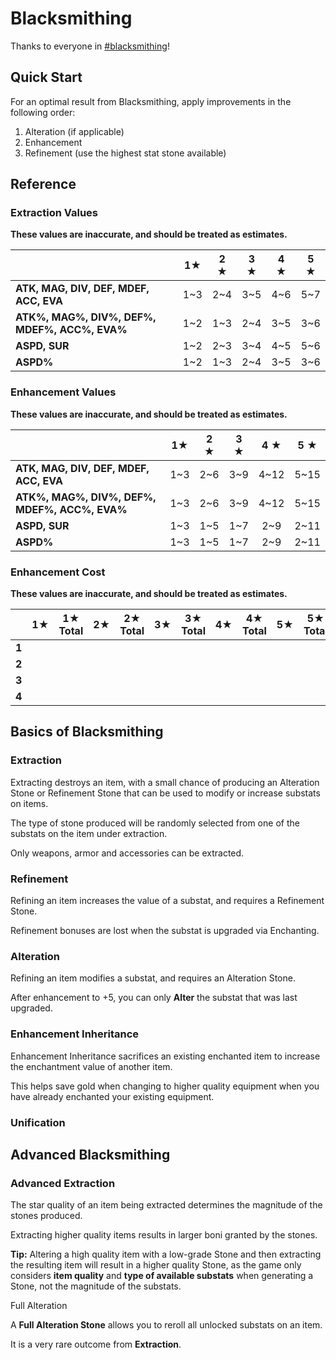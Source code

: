 # Blacksmithing

Thanks to everyone in [\#blacksmithing](https://discord.com/channels/1296602475918524507/1306818982078054400)\!

## Quick Start

For an optimal result from Blacksmithing, apply improvements in the following order:

1. Alteration (if applicable)  
2. Enhancement  
3. Refinement (use the highest stat stone available)

## Reference

### Extraction Values

**These values are inaccurate, and should be treated as estimates.**

|                                               | 1★  | 2 ★ | 3 ★ | 4 ★ | 5 ★ |
|:----------------------------------------------|:---:|:---:|:---:|:---:|:---:|
| **ATK, MAG, DIV, DEF, MDEF, ACC, EVA**        | 1~3 | 2~4 | 3~5 | 4~6 | 5~7 |
| **ATK%, MAG%, DIV%, DEF%, MDEF%, ACC%, EVA%** | 1~2 | 1~3 | 2~4 | 3~5 | 3~6 |
| **ASPD, SUR**                                 | 1~2 | 2~3 | 3~4 | 4~5 | 5~6 |
| **ASPD%**                                     | 1~2 | 1~3 | 2~4 | 3~5 | 3~6 |

### Enhancement Values

**These values are inaccurate, and should be treated as estimates.**

|                                               | 1★  | 2 ★ | 3 ★ | 4 ★  | 5 ★  |
|:----------------------------------------------|:---:|:---:|:---:|:----:|:----:|
| **ATK, MAG, DIV, DEF, MDEF, ACC, EVA**        | 1~3 | 2~6 | 3~9 | 4~12 | 5~15 |
| **ATK%, MAG%, DIV%, DEF%, MDEF%, ACC%, EVA%** | 1~3 | 2~6 | 3~9 | 4~12 | 5~15 |
| **ASPD, SUR**                                 | 1~3 | 1~5 | 1~7 | 2~9  | 2~11 |
| **ASPD%**                                     | 1~3 | 1~5 | 1~7 | 2~9  | 2~11 |

### Enhancement Cost

**These values are inaccurate, and should be treated as estimates.**

|  | 1★ | 1★ Total  | 2★   |   2★  Total   | 3★   | 3★ Total  | 4★ | 4★ Total  | 5★ | 5★ Total  |
| :---- | :---: | :---: | :---: | :---: | :---: | :---: | :---: | :---: | :---: | :---: |
| **1** |  |  |  |  |  |  |  |  |  |  |
| **2** |  |  |  |  |  |  |  |  |  |  |
| **3** |  |  |  |  |  |  |  |  |  |  |
| **4** |  |  |  |  |  |  |  |  |  |  |

## Basics of Blacksmithing

### Extraction

Extracting destroys an item, with a small chance of producing an Alteration Stone or Refinement Stone that can be used to modify or increase substats on items.

The type of stone produced will be randomly selected from one of the substats on the item under extraction.

Only weapons, armor and accessories can be extracted.

### Refinement

Refining an item increases the value of a substat, and requires a Refinement Stone.

Refinement bonuses are lost when the substat is upgraded via Enchanting.

### Alteration

Refining an item modifies a substat, and requires an Alteration Stone.

After enhancement to \+5, you can only **Alter** the substat that was last upgraded.

### Enhancement Inheritance

Enhancement Inheritance sacrifices an existing enchanted item to increase the enchantment value of another item.

This helps save gold when changing to higher quality equipment when you have already enchanted your existing equipment.

### Unification

## Advanced Blacksmithing

### Advanced Extraction

The star quality of an item being extracted determines the magnitude of the stones produced. 

Extracting higher quality items results in larger boni granted by the stones.

**Tip:** Altering a high quality item with a low-grade Stone and then extracting the resulting item will result in a higher quality Stone, as the game only considers **item quality** and **type of available substats** when generating a Stone, not the magnitude of the substats.

Full Alteration

A **Full Alteration Stone** allows you to reroll all unlocked substats on an item.

It is a very rare outcome from **Extraction**.

